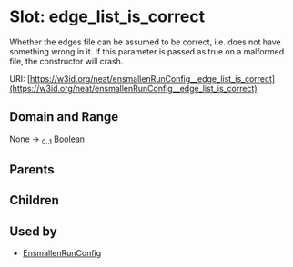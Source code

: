
# Slot: edge_list_is_correct


Whether the edges file can be assumed to be correct, i.e. does not have something wrong in it. If this parameter is passed as true on a malformed file, the constructor will crash.

URI: [https://w3id.org/neat/ensmallenRunConfig__edge_list_is_correct](https://w3id.org/neat/ensmallenRunConfig__edge_list_is_correct)


## Domain and Range

None &#8594;  <sub>0..1</sub> [Boolean](types/Boolean.md)

## Parents


## Children


## Used by

 * [EnsmallenRunConfig](EnsmallenRunConfig.md)
